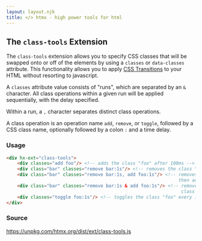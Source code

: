 ```yaml
---
layout: layout.njk
title: </> htmx - high power tools for html
---
```


## The `class-tools` Extension

The `class-tools` extension  allows you to specify CSS classes that will be swapped onto or off of the elements by using
a `classes` or `data-classes` attribute.  This functionality allows you to apply 
[CSS Transitions](https://developer.mozilla.org/en-US/docs/Web/CSS/CSS_Transitions/Using_CSS_transitions)
to your HTML without resorting to javascript.

A `classes` attribute value consists of "runs", which are separated by an `&` character.  All
class operations within a given run will be applied sequentially, with the delay specified.

Within a run, a `,` character separates distinct class operations.

A class operation is an operation name `add`, `remove`, or `toggle`, followed by a CSS class name,
optionally followed by a colon `:` and a time delay.

### Usage

```html
<div hx-ext="class-tools">
    <div classes="add foo"/> <!-- adds the class "foo" after 100ms -->
    <div class="bar" classes="remove bar:1s"/> <!-- removes the class "bar" after 1s -->
    <div class="bar" classes="remove bar:1s, add foo:1s"/> <!-- removes the class "bar" after 1s
                                                                then adds the class "foo" 1s after that -->
    <div class="bar" classes="remove bar:1s & add foo:1s"/> <!-- removes the class "bar" and adds 
                                                                 class "foo" after 1s  -->
    <div classes="toggle foo:1s"/> <!-- toggles the class "foo" every 1s -->
</div> 
```

### Source

<https://unpkg.com/htmx.org/dist/ext/class-tools.js>

